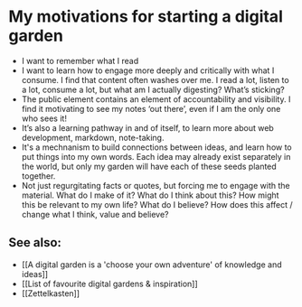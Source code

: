 # My motivations for starting a digital garden

* I want to remember what I read 
* I want to learn how to engage more deeply and critically with what I consume. I find that content often washes over me. I read a lot, listen to a lot, consume a lot, but what am I actually digesting? What’s sticking? 
* The public element contains an element of accountability and visibility. I find it motivating to see my notes ‘out there’, even if I am the only one who sees it! 
* It’s also a learning pathway in and of itself, to learn more about web development, markdown, note-taking.
* It's a mechnanism to build connections between ideas, and learn how to put things into my own words. Each idea may already exist separately in the world, but only my garden will have each of these seeds planted together. 
* Not just regurgitating facts or quotes, but forcing me to engage with the material. What do I make of it? What do I think about this? How might this be relevant to my own life? What do I believe? How does this affect / change what I think, value and believe?

## See also:
- [[A digital garden is a 'choose your own adventure' of knowledge and ideas]]
- [[List of favourite digital gardens & inspiration]]
- [[Zettelkasten]]